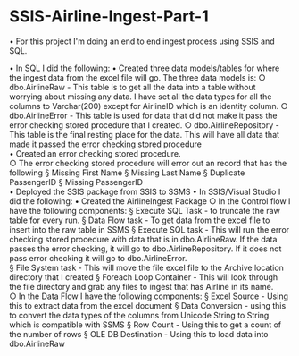 # SSIS-Airline-Ingest-Part-1
• For this project I'm doing an end to end ingest process using SSIS and SQL. 

• In SQL I did the following: 
	• Created three data models/tables for where the ingest data from the excel file will go. The three data models is: 
		○ dbo.AirlineRaw - This table is to get all the data into a table without worrying about missing any data. I have set all the data types for all the columns to Varchar(200) except for AirlineID which is an identity column. 
		○ dbo.AirlineError - This table is used for data that did not make it pass the error checking stored procedure that I created. 
		○ dbo.AirlineRepository - This table is the final resting place for the data. This will have all data that made it passed the error checking stored procedure  
	• Created an error checking stored procedure.   
		○ The error checking stored procedure will error out an record that has the following 
			§ Missing First Name 
			§ Missing Last Name 
			§ Duplicate PassengerID 
			§ Missing PassengerID  
	• Deployed the SSIS package from SSIS to SSMS 
• In SSIS/Visual Studio I did the following: 
	• Created the AirlineIngest Package 
		○ In the Control flow I have the following components: 
			§ Execute SQL Task - to truncate the raw table for every run. 
			§ Data Flow task - To get data from the excel file to insert into the raw table in SSMS 
			§ Execute SQL task - This will run the error checking stored procedure with data that is in dbo.AirlineRaw. If the data passes the error checking, it will go to dbo.AirlineRepository. If it does not pass error checking it will go to 
                          dbo.AirlineError. 		
			§ File System task - This will move the file excel file to the Archive location directory that I created 
			§ Foreach Loop Container - This will look through the file directory and grab any files to ingest that  has Airline in its name.   
		○ In the Data Flow I have the following components: 
			§ Excel Source - Using this to extract data from the excel document
			§ Data Conversion - using this to convert the data types of the columns from Unicode String to String which is compatible with SSMS 
			§ Row Count - Using this to get a count of the number of rows 
			§ OLE DB Destination - Using this to load data into dbo.AirlineRaw 

